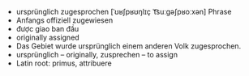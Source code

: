 - ursprünglich zugesprochen	[ˈʊʁʃpʁʊŋlɪç ˈt͡suːɡəʃpʁoːxən]	Phrase
- Anfangs offiziell zugewiesen
- được giao ban đầu
- originally assigned
- Das Gebiet wurde ursprünglich einem anderen Volk zugesprochen.
- ursprünglich – originally, zusprechen – to assign	
- Latin root: primus, attribuere
